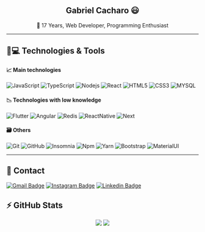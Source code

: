 <div align="center">

## Gabriel Cacharo 😃
🎈 17 Years, Web Developer, Programming Enthusiast

</div>

---

## 🚀💻 Technologies & Tools

#### 📈 Main technologies
![JavaScript](https://img.shields.io/badge/JavaScript-323330?style=for-the-badge&logo=javascript&logoColor=F7DF1E)
![TypeScript](https://img.shields.io/badge/TypeScript-007ACC?style=for-the-badge&logo=typescript&logoColor=white)
![Nodejs](https://img.shields.io/badge/Node.js-339933?style=for-the-badge&logo=nodedotjs&logoColor=white)
![React](https://img.shields.io/badge/React-20232A?style=for-the-badge&logo=react&logoColor=61DAFB)
![HTML5](https://img.shields.io/badge/HTML5-E34F26?style=for-the-badge&logo=html5&logoColor=white)
![CSS3](https://img.shields.io/badge/CSS3-1572B6?style=for-the-badge&logo=css3&logoColor=white)
![MYSQL](https://img.shields.io/badge/MySQL-005C84?style=for-the-badge&logo=mysql&logoColor=white)

#### 📉 Technologies with low knowledge
![Flutter](https://img.shields.io/badge/Flutter-02569B?style=for-the-badge&logo=flutter&logoColor=white)
![Angular](https://img.shields.io/badge/Angular-DD0031?style=for-the-badge&logo=angular&logoColor=white)
![Redis](https://img.shields.io/badge/redis-%23DD0031.svg?&style=for-the-badge&logo=redis&logoColor=white)
![ReactNative](https://img.shields.io/badge/React_Native-20232A?style=for-the-badge&logo=react&logoColor=61DAFB)
![Next](https://img.shields.io/badge/next.js-000000?style=for-the-badge&logo=nextdotjs&logoColor=white)

#### 🗃️ Others
![Git](https://img.shields.io/badge/Git-F05032?style=for-the-badge&logo=git&logoColor=white)
![GitHub](https://img.shields.io/badge/GitHub-100000?style=for-the-badge&logo=github&logoColor=white)
![Insomnia](https://img.shields.io/badge/Insomnia-5849be?style=for-the-badge&logo=Insomnia&logoColor=white)
![Npm](https://img.shields.io/badge/Yarn-2C8EBB?style=for-the-badge&logo=yarn&logoColor=white)
![Yarn](https://img.shields.io/badge/npm-CB3837?style=for-the-badge&logo=npm&logoColor=white)
![Bootstrap](https://img.shields.io/badge/Bootstrap-563D7C?style=for-the-badge&logo=bootstrap&logoColor=white)
![MaterialUI](https://img.shields.io/badge/Material--UI-0081CB?style=for-the-badge&logo=material-ui&logoColor=white)

---

## 📧 Contact

[![Gmail Badge](https://img.shields.io/badge/Gmail-D14836?style=for-the-badge&logo=gmail&logoColor=white&link=mailto:gaabrielcacharo.1@gmail.com)](mailto:gaabrielcacharo.1@gmail.com)
[![Instagram Badge](https://img.shields.io/badge/Instagram-E4405F?style=for-the-badge&logo=instagram&logoColor=white&link=https://www.instagram.com/gaabriel.cgc?hl=pt-br)](https://www.instagram.com/gaabriel.cgc)
[![Linkedin Badge](https://img.shields.io/badge/LinkedIn-0077B5?style=for-the-badge&logo=linkedin&logoColor=white)](https://www.linkedin.com/in/gabriel-cacharo-9780071b1/)

## ⚡ GitHub Stats

<div align="center">
    <img src="https://github-readme-stats.vercel.app/api?username=Gabriel-Cacharo&show_icons=true&count_private=true&show_icons=true&include_all_commits=true&title_color=113CFC&bg_color=1F1E1E&text_color=5C7AEA&border_color=1F1E1E" />
    <img src="https://github-readme-stats.vercel.app/api/top-langs/?username=Gabriel-Cacharo&hide=TeX&layout=compact&title_color=113CFC&bg_color=1F1E1E&text_color=5C7AEA&border_color=1F1E1E" />
</div>
